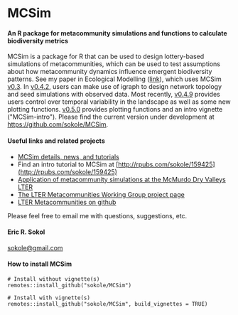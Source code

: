 MCSim
=====
#### An R package for metacommunity simulations and functions to calculate biodiversity metrics  
MCSim is a package for R that can be used to design lottery-based simulations of metacommunities, which can be used to test assumptions about how metacommunity dynamics influence emergent biodiversity patterns. See my paper in Ecological Modelling ([link](http://www.sciencedirect.com/science/article/pii/S0304380014004918)), which uses MCSim [v0.3](https://github.com/sokole/MCSim/releases/tag/v0.3). In [v0.4.2](https://github.com/sokole/MCSim/releases/tag/v0.4.2), users can make use of igraph to design network topology and seed simulations with observed data. Most recently, [v0.4.9](https://github.com/sokole/MCSim/tree/v0.4.9) provides users control over temporal variability in the landscape as well as some new plotting functions. [v0.5.0](https://github.com/sokole/MCSim/releases/tag/v0.5.0) provides plotting functions and an intro vignette ("MCSim-intro"). Please find the current version under development at https://github.com/sokole/MCSim.   

#### Useful links and related projects

* [MCSim details, news, and tutorials](https://sites.google.com/site/metacommunitysimulation/)
* Find an intro tutorial to MCSim at [http://rpubs.com/sokole/159425](http://rpubs.com/sokole/159425)  
* [Application of metacommunity simulations at the McMurdo Dry Valleys LTER](http://mcm.lternet.edu/content/metacommunity-dynamics-simulations-diatoms-antarctic-ponds)
* [The LTER Metacommunities Working Group project page](https://sites.google.com/site/ltermetacommunities/home)
* [LTER Metacommunities on github](https://github.com/sokole/ltermetacommunities/)

Please feel free to email me with questions, suggestions, etc.  
#### Eric R. Sokol  
sokole@gmail.com

#### How to install MCSim
```
# Install without vignette(s)
remotes::install_github("sokole/MCSim")

# Install with vignette(s)
remotes::install_github("sokole/MCSim", build_vignettes = TRUE)
```

